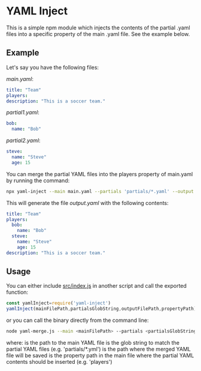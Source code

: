 # YAML Inject

This is a simple npm module which injects the contents of the partial .yaml files into a specific property of the main .yaml file. See the example below.

## Example
Let's say you have the following files:

*main.yaml*:
```yaml
title: "Team"
players:
description: "This is a soccer team."
```
*partial1.yaml*:
```yaml
bob:
  name: "Bob"
```
*partial2.yaml*:
```yaml
steve:
  name: "Steve"
  age: 15
```
You can merge the partial YAML files into the players property of main.yaml by running the command:

```bash
npx yaml-inject --main main.yaml --partials 'partials/*.yaml' --output output.yaml --property players
```
This will generate the file *output.yaml* with the following contents:
```yaml
title: "Team"
players:
  bob:
    name: "Bob"
  steve:
    name: "Steve"
    age: 15
description: "This is a soccer team."
```

## Usage
You can either include [src/index.js](src/index.js) in another script and call the exported function:
```javascript
const yamlInject=require('yaml-inject')
yamlInject(mainFilePath,partialsGlobString,outputFilePath,propertyPath)
```
or you can call the binary directly from the command line:

```bash
node yaml-merge.js --main <mainFilePath> --partials <partialsGlobString> --output <outputFilePath> --property <propertyPath>
```
where:
*<mainFilePath>* is the path to the main YAML file
*<partialsGlobString>* is the glob string to match the partial YAML files (e.g. 'partials/*.yml')
*<outputFilePath>* is the path where the merged YAML file will be saved
*<propertyPath>* is the property path in the main file where the partial YAML contents should be inserted (e.g. 'players')

